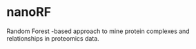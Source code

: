 # nanoRF
Random Forest -based approach to mine protein complexes and relationships in proteomics data. 
